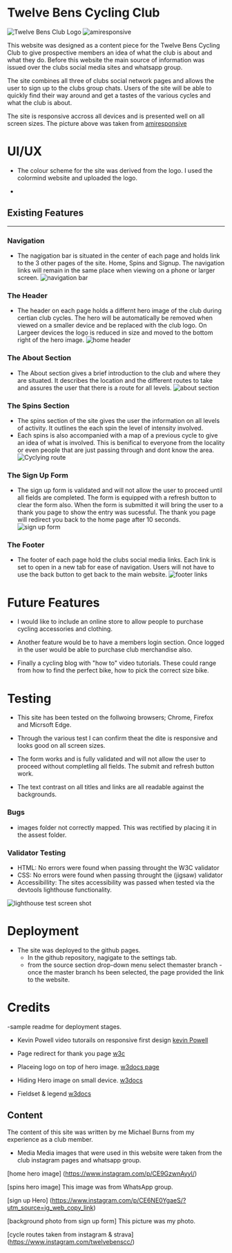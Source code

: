 # Twelve Bens Cycling Club
![Twelve Bens Club Logo](/wireframe-images/twelvebenslogo2.jpg)
![amiresponsive](/wireframe-images/responsivescreenshot.JPG)

This website was designed as a content piece for the Twelve Bens Cycling Club to give prospective members an idea of what the club is about and what they do. Before this website the main source of information was issued over the clubs social media sites and whatsapp group. 

The site combines all three of clubs social network pages and allows the user to sign up to the clubs group chats. Users of the site will be able to quickly find their way around and get a tastes of the various cycles and what the club is about. 

The site is responsive accross all devices and is presented well on all screen sizes. The picture above was taken from [amiresponsive](https://amiresponsive.co.uk/)


# UI/UX
- The colour scheme for the site was derived from the logo. I used the colormind website and uploaded the logo. 

- 

## Existing Features
---

### Navigation

- The nagigation bar is situated in the center of each page and holds link to the 3 other pages of the site. Home, Spins and Signup. The navigation links will remain in the same place when viewing on a phone or larger screen. 
![navigation bar](/wireframe-images/navbar.JPG)

### The Header

- The header on each page holds a differnt hero image of the club during certian club cycles. The hero will be automatically be removed when viewed on a smaller device and be replaced with the club logo. On Largeer devices the logo is reduced in size and moved to the bottom right of the hero image. 
![home header](/wireframe-images/homeheader.JPG)


### The About Section 

- The About section gives a brief introduction to the club and where they are situated. It describes the location and the different routes to take and assures the user that there is a route for all levels. 
![about section](/wireframe-images/aboutsection.JPG)

### The Spins Section

- The spins section of the site gives the user the information on all levels of activity. It outlines the each spin the level of intensity involved. 
- Each spins is also accompanied with a map of a previous cycle to give an idea of what is involved. This is benifical to everyone from the locality or even people that are just passing through and dont know the area. 
![Cyclying route](/wireframe-images/spins-section.JPG)

### The Sign Up Form
- The sign up form is validated and will not allow the user to proceed until all fields are completed. The form is equipped with a refresh button to clear the form also. When the form is submitted it will bring the user to a thank you page to show the entry was sucessful. The thank you page will redirect you back to the home page after 10 seconds. 
![sign up form ](/wireframe-images/signupform.JPG)

### The Footer
- The footer of each page hold the clubs social media links. Each link is set to open in a new tab for ease of navigation. Users will not have to use the back button to get back to the main website.
![footer links ](/wireframe-images/footer.JPG)

# Future Features

-  I would like to include an online store to allow people to purchase cycling accessories and clothing. 

- Another feature would be to have a members login section. Once logged in the user would be able to purchase club merchandise also. 

- Finally a cycling blog with "how to" video tutorials. These could range from how to find the perfect bike, how to pick the correct size bike.

# Testing
- This site has been tested on the follwoing browsers; Chrome, Firefox and Micrsoft Edge.

- Through the various test I can confirm theat the dite is responsive and looks good on all screen sizes. 

- The form works and is fully validated and will not allow the user to proceed without completling all fields. The submit and refresh button work.

- The text contrast on all titles and links are all readable against the backgrounds. 

### Bugs
- images folder not correctly mapped. This was rectified by placing it in the assest folder. 




 ### Validator Testing

 - HTML: No errors were found when passing throught the W3C validator
 - CSS: No errors were found when passing throught the (jigsaw) validator
 - Accessibillity: The sites accessibility was passed when tested via the devtools lighthouse functionality. 

 ![lighthouse test screen shot](/wireframe-images/lighthousetest.JPG)

# Deployment 
- The site was deployed to the github pages.
    - In the github repository, nagigate to the settings tab.
    - from the source section drop-down menu select themaster branch
    -once the master branch hs been selected, the page provided the link to the website.


# Credits

-sample readme for deployment stages. 

- Kevin Powell video tutorails on responsive first design [kevin Powell](https://www.youtube.com/watch?v=zyNhxN6sToM&t=980s)


- Page redirect for thank you page [w3c](https://www.w3.org/TR/WCAG20-TECHS/H76.html)

- Placeing logo on top of hero image.
[w3docs page](https://www.w3docs.com/snippets/css/how-to-position-one-image-on-top-of-another-in-html-css.html)

- Hiding Hero image on small device. [w3docs](https://www.w3docs.com/snippets/css/how-to-hide-elements-in-a-responsive-layout.html#:~:text=To%20hide%20an%20element%20in,on%20devices%20smaller%20than%20767px.)

- Fieldset & legend [w3docs](https://www.w3schools.com/tags/tryit.asp?filename=tryhtml_fieldset_css)


## Content

The content of this site was written by me Michael Burns from my experience as a club member. 

- Media
Media images that were used in this website were taken from the club instagram pages and whatsapp group. 

[home hero image] (https://www.instagram.com/p/CE9GzwnAyyl/)

[spins hero image] This image was from WhatsApp group.

[sign up Hero] (https://www.instagram.com/p/CE6NE0YgaeS/?utm_source=ig_web_copy_link)

[background photo from sign up form] This picture was my photo.

[cycle routes taken from instagram & strava] (https://www.instagram.com/twelvebenscc/)


